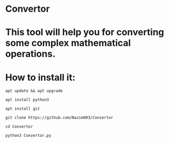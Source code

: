 # Convertor
# This tool will help you for converting some complex mathematical operations. 
# How to install it:

```apt update && apt upgrade```


```apt install python3```


```apt install git ```


```git clone https://github.com/Nazim003/Convertor```


```cd Convertor```


```python3 Convertor.py```
